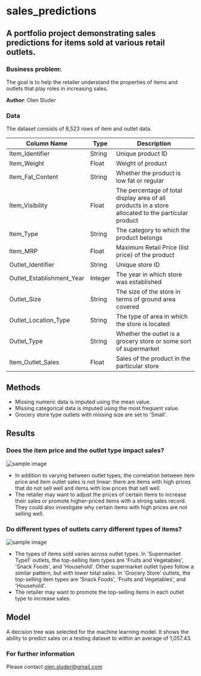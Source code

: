 # sales_predictions

## A portfolio project demonstrating sales predictions for items sold at various retail outlets.

### Business problem:
The goal is to help the retailer understand the properties of items and outlets that play roles in increasing sales.

**Author**: Olen Sluder

### Data
The dataset consists of 8,523 rows of item and outlet data.

| Column Name | Type | Description |
|-|-|-|
| Item_Identifier | String | Unique product ID |
| Item_Weight | Float | Weight of product |
| Item_Fat_Content | String | Whether the product is low fat or regular |
| Item_Visibility | Float | The percentage of total display area of all products in a store allocated to the particular product |
| Item_Type | String | The category to which the product belongs |
| Item_MRP | Float | Maximum Retail Price (list price) of the product
| Outlet_Identifier | String | Unique store ID |
| Outlet_Establishment_Year | Integer | The year in which store was established |
| Outlet_Size | String | The size of the store in terms of ground area covered |
| Outlet_Location_Type | String | The type of area in which the store is located |
| Outlet_Type | String | Whether the outlet is a grocery store or some sort of supermarket |
| Item_Outlet_Sales | Float | Sales of the product in the particular store |

## Methods
- Missing numeric data is imputed using the mean value. 
- Missing categorical data is imputed using the most frequent value.
- Grocery store type outlets with missing size are set to 'Small'.

## Results

### Does the item price and the outlet type impact sales?
![sample image](images/sales-predictions-1.jpg)

- In addition to varying between outlet types, the correlation between item price and item outlet sales is not linear: there are items with high prices that do not sell well and items with low prices that sell well.
- The retailer may want to adjust the prices of certain items to increase their sales or promote higher-priced items with a strong sales record. They could also investigate why certain items with high prices are not selling well.

### Do different types of outlets carry different types of items?
![sample image](images/sales-predictions-2.jpg)

- The types of items sold varies across outlet types. In 'Supermarket Type1' outlets, the top-selling item types are 'Fruits and Vegetables', 'Snack Foods', and 'Household'. Other supermarket outlet types follow a similar pattern, but with lower total sales. In 'Grocery Store' outlets, the top-selling item types are 'Snack Foods', 'Fruits and Vegetables', and 'Household'.
- The retailer may want to promote the top-selling items in each outlet type to increase sales.

## Model

A decision tree was selected for the machine learning model. It shows the ability to predict sales on a testing dataset to within an average of 1,057.43.

### For further information

Please contact olen.sluder@gmail.com
